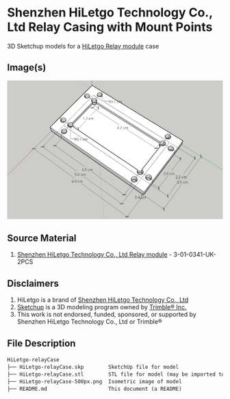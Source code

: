 # Shenzhen HiLetgo Technology Co., Ltd Relay Casing with Mount Points

3D Sketchup models for a [HiLetgo Relay module](http://www.hiletgo.com/ProductDetail/1958543.html) case

## Image(s)

![Isometric Image](HiLetgo-relayCase-500px.png "Isometric Image")

## Source Material

1. [Shenzhen HiLetgo Technology Co., Ltd Relay module](http://www.hiletgo.com/ProductDetail/1958543.html) - 3-01-0341-UK-2PCS

## Disclaimers

1. HiLetgo is a brand of [Shenzhen HiLetgo Technology Co., Ltd](http://www.hiletgo.com/Content/350849.html)
2. [Sketchup](https://www.sketchup.com/) is a 3D modeling program owned by [Trimble&reg; Inc.](https://www.trimble.com/)
3. This work is not endorsed, funded, sponsored, or supported by Shenzhen HiLetgo Technology Co., Ltd or Trimble&reg;

## File Description

```txt
HiLetgo-relayCase
├── HiLetgo-relayCase.skp        SketchUp file for model  
├── HiLetgo-relayCase.stl        STL file for model (may be imported to 3D printing software)  
├── HiLetgo-relayCase-500px.png  Isometric image of model  
├── README.md                    This document (a README)
```
